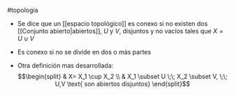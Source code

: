 
#topología 

- Se dice que un [[espacio topológico]] es conexo si no existen dos [[Conjunto abierto|abiertos]], $U$ y $V$, disjuntos y no vacíos tales que $X=U \cup V$

- Es conexo si no se divide en dos o más partes

- Otra definición mas desarrollada:
 $$\begin{split}
 & X= X_1 \cup X_2 \\
 & X_1 \subset U \;\; X_2 \subset V, \;\; U,V \text{ son abiertos disjuntos}
 \end{split}$$


